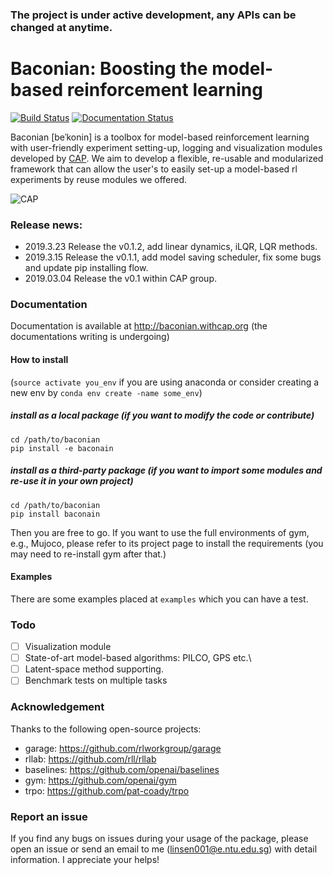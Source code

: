 ### The project is under active development, any APIs can be changed at anytime.

# Baconian:  Boosting the model-based reinforcement learning 
 
[![Build Status](https://travis-ci.com/Lukeeeeee/baconian-internal.svg?token=dTo6wB1jmzxu58xyRPX6&branch=master)](https://travis-ci.com/Lukeeeeee/baconian-internal)
[![Documentation Status](https://readthedocs.org/projects/baconian/badge/?version=latest)](https://baconian.readthedocs.io/en/latest/?badge=latest)

Baconian [beˈkonin] is a toolbox for model-based reinforcement learning with user-friendly experiment setting-up, logging 
and visualization modules developed by [CAP](http://cap.scse.ntu.edu.sg/). We aim to develop a flexible, re-usable and 
modularized framework that can allow the user's to easily set-up a model-based rl experiments by reuse modules we 
offered.

![CAP](https://user-images.githubusercontent.com/9161548/40165577-eff023c4-59ee-11e8-8bf5-508325a23baa.png)

### Release news:
- 2019.3.23 Release the v0.1.2, add linear dynamics, iLQR, LQR methods.
- 2019.3.15 Release the v0.1.1, add model saving scheduler, fix some bugs and update pip installing flow.
- 2019.03.04 Release the v0.1 within CAP group.
### Documentation
Documentation is available at http://baconian.withcap.org (the documentations writing is undergoing)
#### How to install

(`source activate you_env` if you are using anaconda or consider creating a new env by `conda env create -name some_env`)
##### install as a local package (if you want to modify the code or contribute)
```
cd /path/to/baconian
pip install -e baconain 
```
##### install as a third-party package (if you want to import some modules and re-use it in your own project)
```
cd /path/to/baconian
pip install baconain 
```

Then you are free to go. If you want to use the full environments of gym, e.g., Mujoco, please refer to its  project 
page to install the requirements (you may need to re-install gym after that.)

#### Examples
There are some examples placed at `examples` which you can have a test. 


### Todo

- [ ] Visualization module
- [ ] State-of-art model-based algorithms: PILCO, GPS etc.\
- [ ] Latent-space method supporting.
- [ ] Benchmark tests on multiple tasks

### Acknowledgement 
Thanks to the following open-source projects:

- garage: https://github.com/rlworkgroup/garage
- rllab: https://github.com/rll/rllab
- baselines: https://github.com/openai/baselines
- gym: https://github.com/openai/gym
- trpo: https://github.com/pat-coady/trpo

### Report an issue 
If you find any bugs on issues during your usage of the package, please open an issue or send an email to me 
(linsen001@e.ntu.edu.sg) with detail information. I appreciate your helps!